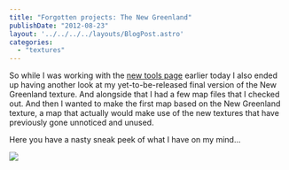 ```yaml
---
title: "Forgotten projects: The New Greenland"
publishDate: "2012-08-23"
layout: '../../../../layouts/BlogPost.astro'
categories: 
  - "textures"
---
```


So while I was working with the [new tools page](/tools/) earlier today I also ended up having another look at my yet-to-be-released final version of the New Greenland texture. And alongside that I had a few map files that I checked out. And then I wanted to make the first map based on the New Greenland texture, a map that actually would make use of the new textures that have previously gone unnoticed and unused.

Here you have a nasty sneak peek of what I have on my mind...

![](/wp-content/uploads/2012/08/NewGreenland_FirstMapSneakPeek.png)
